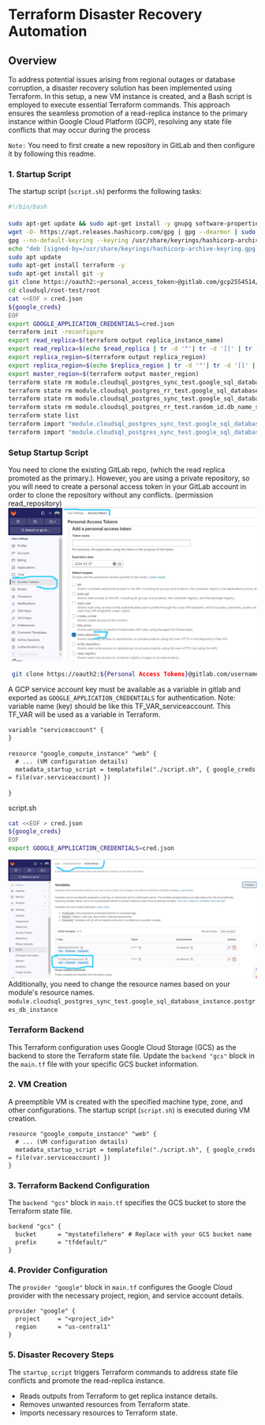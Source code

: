 # Terraform Disaster Recovery Automation

## Overview

To address potential issues arising from regional outages or database corruption, a disaster recovery solution has been implemented using Terraform. In this setup, a new VM instance is created, and a Bash script is employed to execute essential Terraform commands. This approach ensures the seamless promotion of a read-replica instance to the primary instance within Google Cloud Platform (GCP), resolving any state file conflicts that may occur during the process

`Note:` You need to first create a new repository in GitLab and then configure it by following this readme.
### 1. Startup Script

The startup script (`script.sh`) performs the following tasks:

```bash
#!/bin/bash

sudo apt-get update && sudo apt-get install -y gnupg software-properties-common
wget -O- https://apt.releases.hashicorp.com/gpg | gpg --dearmor | sudo tee /usr/share/keyrings/hashicorp-archive-keyring.gpg
gpg --no-default-keyring --keyring /usr/share/keyrings/hashicorp-archive-keyring.gpg --fingerprint
echo "deb [signed-by=/usr/share/keyrings/hashicorp-archive-keyring.gpg] https://apt.releases.hashicorp.com $(lsb_release -cs) main" | sudo tee /etc/apt/sources.list.d/hashicorp.list
sudo apt update
sudo apt-get install terraform -y
sudo apt-get install git -y
git clone https://oauth2:<personal_access_token>@gitlab.com/gcp2554514/cloudsql.git
cd cloudsql/root-test/root
cat <<EOF > cred.json
${google_creds}
EOF
export GOOGLE_APPLICATION_CREDENTIALS=cred.json
terraform init -reconfigure
export read_replica=$(terraform output replica_instance_name)
export read_replica=$(echo $read_replica | tr -d '"'| tr -d '[]' | tr -d ',' | tr -d ' ')
export replica_region=$(terraform output replica_region)
export replica_region=$(echo $replica_region | tr -d '"'| tr -d '[]' | tr -d ',')
export master_region=$(terraform output master_region)
terraform state rm module.cloudsql_postgres_sync_test.google_sql_database_instance.postgres_db_instance 
terraform state rm module.cloudsql_postgres_rr_test.google_sql_database_instance.replicas
terraform state rm module.cloudsql_postgres_sync_test.google_sql_database.additional_databases
terraform state rm module.cloudsql_postgres_rr_test.random_id.db_name_suffix_replica
terraform state list
terraform import "module.cloudsql_postgres_sync_test.google_sql_database_instance.postgres_db_instance" "projects/<project_id>/instances/$read_replica" 
terraform import "module.cloudsql_postgres_sync_test.google_sql_database.additional_databases[0]" "projects/<project_id>/instances/${read_replica}/databases/additional-database" 
```

### Setup Startup Script

You need to clone the existing GitLab repo, (which the read replica promoted as the primary.). 
However, you are using a private repository, so you will need to create a personal access token in your GitLab account in order to clone the repository without any conflicts. (permission read_repository)
![preview](image.png?raw=true "screen")

```bash
 git clone https://oauth2:${Personal Access Tokens}@gitlab.com/username/myrepo.git
```

A GCP service account key must be available as a variable in gitlab and exported as `GOOGLE_APPLICATION_CREDENTIALS` for authentication.
Note: variable name (key) should be like this TF_VAR_serviceaccount. This TF_VAR will be used as a variable in Terraform.
```hcl
variable "serviceaccount" {
}

resource "google_compute_instance" "web" {
  # ... (VM configuration details)
  metadata_startup_script = templatefile("./script.sh", { google_creds = file(var.serviceaccount) })

}
```
script.sh
```bash
cat <<EOF > cred.json
${google_creds}
EOF
export GOOGLE_APPLICATION_CREDENTIALS=cred.json

```
![preview](image2.jpeg?raw=true "screen")
Additionally, you need to change the resource names based on your module's resource names. `module.cloudsql_postgres_sync_test.google_sql_database_instance.postgres_db_instance` 

### Terraform Backend

This Terraform configuration uses Google Cloud Storage (GCS) as the backend to store the Terraform state file. Update the `backend "gcs"` block in the `main.tf` file with your specific GCS bucket information.


### 2. VM Creation

A preemptible VM is created with the specified machine type, zone, and other configurations. The startup script (`script.sh`) is executed during VM creation.

```hcl
resource "google_compute_instance" "web" {
  # ... (VM configuration details)
  metadata_startup_script = templatefile("./script.sh", { google_creds = file(var.serviceaccount) })
}
```



### 3. Terraform Backend Configuration

The `backend "gcs"` block in `main.tf` specifies the GCS bucket to store the Terraform state file.

```hcl
backend "gcs" {
  bucket      = "mystatefilehere" # Replace with your GCS bucket name
  prefix      = "tfdefault/"
}
```

### 4. Provider Configuration

The `provider "google"` block in `main.tf` configures the Google Cloud provider with the necessary project, region, and service account details.

```hcl
provider "google" {
  project     = "<project_id>"
  region      = "us-central1"
}
```

### 5. Disaster Recovery Steps

The `startup_script` triggers Terraform commands to address state file conflicts and promote the read-replica instance.

- Reads outputs from Terraform to get replica instance details.
- Removes unwanted resources from Terraform state.
- Imports necessary resources to Terraform state.
